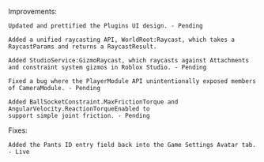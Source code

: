 Improvements:

    Updated and prettified the Plugins UI design. - Pending
	
    Added a unified raycasting API, WorldRoot:Raycast, which takes a RaycastParams and returns a RaycastResult.

    Added StudioService:GizmoRaycast, which raycasts against Attachments and constraint system gizmos in Roblox Studio. - Pending
	
    Fixed a bug where the PlayerModule API unintentionally exposed members of CameraModule. - Pending
	
    Added BallSocketConstraint.MaxFrictionTorque and AngularVelocity.ReactionTorqueEnabled to 
    support simple joint friction. - Pending
	
Fixes:

    Added the Pants ID entry field back into the Game Settings Avatar tab. - Live

